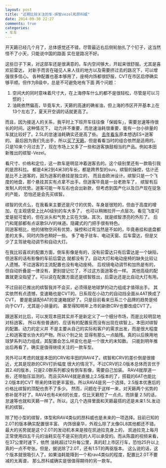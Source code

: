 ```yaml
---
layout: post
title: "近期比较关注的车-缤智vezel和昂科威"
date: 2014-09-30 22:27
comments: true
categories:
- 车车
---
```


开天籁已经几个月了，总体感觉还不错，尽管最近右后侧轮胎扎了个钉子，这当然怪不了小天，只能说中国的路面
实在是路况不好。

这些日子下来，对这部车还是很满意的。车内空间够大，开起来很舒服。尤其是喜欢前雷达，
对新手而言在碰见人来人往的地方以及需要挤过去的路况下，可以增强很多信心。
各种配置也基本够用了，座椅内饰都很舒服，CVT在市区启停确实够平顺。但作为B级中，总是不可避免地有下面
两个问题：

1. 空间大的同时意味着尺寸大，在上海停车什么的都不是很轻松，尽管是可以习惯的；
2. 油耗依然偏高，毕竟车大，天籁的高速的确省油，但上海的市区开开基本上在13个左右了，夏天开空调的话就更高了。

而且，因为接送人的关系，我平时上下班开车往往像「保姆车」，需要怠速等待很长的时间。这种情况下，
动力并不重要，而怠速油耗很重要，能有一台小排量的车就比较好了。2.5L的怠速油耗确实还是高了些。
[去年看车](/blog/2013/11/03/kan-che-da-nuo-yi-ji/)原本想选ES+逍客的。
最后因为我们先出手，所以[买了天籁](/blog/2014/01/17/teana/)。但是看看当时的组合依然是适用的。
只是10来个月过去了，现在市场上又多了一些和逍客旗鼓相当的产品。例如本田新推出的缤智-Vezel。

看尺寸、价格和定位，这一款车是明显冲着逍客去的。这个级别里还有一款吸引我的是昂科拉。
都是4米2到4米3的车长，都是跨界型的suv。缤智的操控，估计还是比不上逍客的，因为逍客的悬挂是独立的，
而且由欧洲设计。缤智只是一个飞度的地盘，那个悬挂其实有点拿不出手。但逍客毕竟是一台老款车了，
缤智有后发制人的优势。逍客可能一年左右也会出新款，但考虑到国产化以及日产现在捉急的产能，
恐怕还是会先买缤智。

缤智的优点么，在我看来主要还是尺寸的优势。车身是很短的，但由于高度的增加，在主观感受上比A0级别的车大多了，
也可以稍微拉开一点层次。看见飞度可爱是挺可爱的，但在派头和气势上实在欠缺。其次，就是缤智漂亮的外形了。
后门和尾部都有点讴歌SUV的味道。隐藏式的门把手很有特色。  
同逍客相比，他的储物空间有优势，操控和过弯当然是不如的，毕竟悬挂和底盘都差的太多。同时内饰也稍好一些。
多了电子驻车、电动天窗、后车雷达，但是又少了主驾驶电动调节和自动大灯。

在我比较喜欢的配置方面，倒车影像是有的，没有前雷达只有后雷达是一个缺陷，但逍客的话有影像的车前后雷达
就都没有了。自动大灯和电动座椅的缺失比较让人遗憾。不过逍客的主流配置也没有电动座椅。
后视镜电动调节和加热是有的，但自动折叠是一律没有，更别提记忆了，不过这方面逍客也一样。
其他高级的配置就更没指望了。可以说在配置方面还是缤智胜出，后雷达还是比自动大灯有用。

不过目前已推出的缤智我并不会买，必须得是地球梦的动力组成才值得出手。
其实依然有点遗憾，变速箱也是CVT的。日系现在小动力的自动挡全面从4AT换成了CVT，
要是能装配6AT的变速箱就好了。只是目前看来日系三个品牌的趋势是倾向于CVT，尤其是小排量的。
甚至得知明年上市的新款CRV也要改成CVT了。

跟逍客对比后，可以发现本田其实并不是新定义了一个细分市场，而是比较明显地对标逍客。
所以有些普通的、应该有的配置反而没有出现在缤智上。本田对缤智的配置、动力的定义并
不是主要从自己的实际和客户的需求出发，而是很大程度上和逍客度长协大的产物。所以个别之处
显得有那么一点脑残。真的以后换用地球梦系列动力组成，其配置会怎么样变化也是一个很大的未知数。
只能到明年推出后再看了。确实是值得继续关注的一款车型。

另外可以考虑的就是本田的CRV和丰田的RAV4了。缤智和CRV的差价倒是很接近，尤其是现款的CRV打折幅度
很大的情况下。不过CRV的2.0版本总体而言优于其2.4的版本，只是2.0群系列都没有倒车影像，需要自己加装。
RAV4就厚道一些，还带胎压监测的。而且买RAV4就是直接上2.5版本的了，搭载的6AT也能比2.0版本的CVT
带来的体验更丰富些。所以RAV4是另一个选择。2.5版本优惠后的价格比缤智的顶配也贵不了多少。
然而，问题在于这样一来，对天籁两个劣势的弥补就不好了。RAV4也有4米6的长度，仅比天籁短了一点点。而排量
2.5的话，怠速等也就和天籁一样了。所以，这几个选择里面和天籁最搭的还是未来1.5L发动机的缤智。

除了短小型的缤智，体型和RAV4类似的昂科威也是未来的一项选择。目前已知的2.0T的版本确实配置很丰富、
内饰很豪华，外观么除了太像GL8其他都还不错。最大的劣势就是这个2.0T的发动机本来是按在凯迪拉克身上的，
凯迪拉克上每月正常使用四五千元的油耗实在不是买别克的人可以承受的。而从陈震的视频来看，在37公里时速下，依然
油耗超过12升每公里，真的赶上市区行车，恐怕25升以上真的一点不夸张。但是，据说除了2.0T，还有1.5T的两驱版本。
这么说的话，这个版本就很吸引人了。如果油耗能降到一个和rav4类似的程度，配置比2.0T不要减的太离谱，
那么昂科威确实是很值得期待的另一款车。
